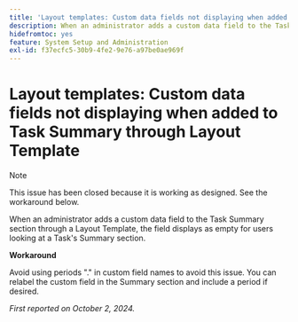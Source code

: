 ```yaml
---
title: 'Layout templates: Custom data fields not displaying when added to Task Summary through Layout Template'
description: When an administrator adds a custom data field to the Task Summary section through a Layout Template, the field displays as empty for users looking at a Task's Summary section.
hidefromtoc: yes
feature: System Setup and Administration
exl-id: f37ecfc5-30b9-4fe2-9e76-a97be0ae969f
---
```

# Layout templates: Custom data fields not displaying when added to Task Summary through Layout Template

>[!NOTE]
>
>This issue has been closed because it is working as designed. See the workaround below.

When an administrator adds a custom data field to the Task Summary section through a Layout Template, the field displays as empty for users looking at a Task's Summary section.

**Workaround**

Avoid using periods "." in custom field names to avoid this issue. You can relabel the custom field in the Summary section and include a period if desired.

_First reported on October 2, 2024._

